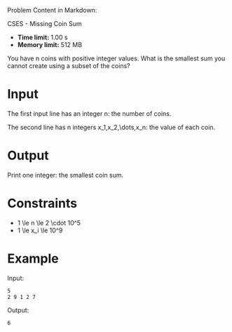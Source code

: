Problem Content in Markdown:


CSES \- Missing Coin Sum




* **Time limit:** 1\.00 s
* **Memory limit:** 512 MB




You have n coins with positive integer values. What is the smallest sum you cannot create using a subset of the coins?


Input
=====


The first input line has an integer n: the number of coins.


The second line has n integers x\_1,x\_2,\\dots,x\_n: the value of each coin.


Output
======


Print one integer: the smallest coin sum.


Constraints
===========


* 1 \\le n \\le 2 \\cdot 10^5
* 1 \\le x\_i \\le 10^9


Example
=======


Input:



```
5
2 9 1 2 7

```

Output:



```
6

```
 
